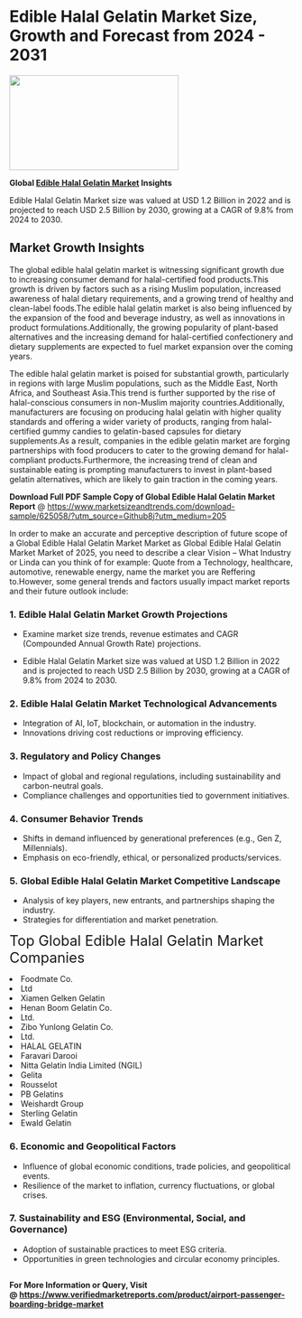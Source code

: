 <H1>Edible Halal Gelatin Market Size, Growth and Forecast from 2024 - 2031</H1><img class="aligncenter size-medium wp-image-584254" src="https://thirdeyenews.in/wp-content/uploads/2024/09/Global-Market-Research-300x168.jpeg" alt="" width="300" height="168" /><p><strong>Global&nbsp;<a href="https://www.marketsizeandtrends.com/download-sample/625058/?utm_source=Github8j?utm_medium=205">Edible Halal Gelatin Market</a> Insights</strong></p><p>Edible Halal Gelatin Market size was valued at USD 1.2 Billion in 2022 and is projected to reach USD 2.5 Billion by 2030, growing at a CAGR of 9.8% from 2024 to 2030.</p><p><h2>Market Growth Insights</h2> <p>The global edible halal gelatin market is witnessing significant growth due to increasing consumer demand for halal-certified food products.This growth is driven by factors such as a rising Muslim population, increased awareness of halal dietary requirements, and a growing trend of healthy and clean-label foods.The edible halal gelatin market is also being influenced by the expansion of the food and beverage industry, as well as innovations in product formulations.Additionally, the growing popularity of plant-based alternatives and the increasing demand for halal-certified confectionery and dietary supplements are expected to fuel market expansion over the coming years.</p> <p>The edible halal gelatin market is poised for substantial growth, particularly in regions with large Muslim populations, such as the Middle East, North Africa, and Southeast Asia.This trend is further supported by the rise of halal-conscious consumers in non-Muslim majority countries.Additionally, manufacturers are focusing on producing halal gelatin with higher quality standards and offering a wider variety of products, ranging from halal-certified gummy candies to gelatin-based capsules for dietary supplements.As a result, companies in the edible gelatin market are forging partnerships with food producers to cater to the growing demand for halal-compliant products.Furthermore, the increasing trend of clean and sustainable eating is prompting manufacturers to invest in plant-based gelatin alternatives, which are likely to gain traction in the coming years.<p><span class=""><strong>Download Full PDF Sample Copy of Global Edible Halal Gelatin Market Report</strong> @ <a href="https://www.marketsizeandtrends.com/download-sample/625058/?utm_source=Github8j?utm_medium=205" target="_blank">https://www.marketsizeandtrends.com/download-sample/625058/?utm_source=Github8j?utm_medium=205</a></span></p><p>In order to make an accurate and perceptive description of future scope of a Global&nbsp;Edible Halal Gelatin Market Market as Global&nbsp;Edible Halal Gelatin Market Market of 2025, you need to describe a clear Vision &ndash; What Industry or Linda can you think of for example: Quote from a Technology, healthcare, automotive, renewable energy, name the market you are Reffering to.However, some general trends and factors usually impact market reports and their future outlook include:</p><h3>1.&nbsp;<strong>Edible Halal Gelatin Market Growth Projections</strong></h3><ul><li>Examine market size trends, revenue estimates and CAGR (Compounded Annual Growth Rate) projections.</li><li><p>Edible Halal Gelatin Market size was valued at USD 1.2 Billion in 2022 and is projected to reach USD 2.5 Billion by 2030, growing at a CAGR of 9.8% from 2024 to 2030.</p></li></ul><h3>2.&nbsp;<strong>Edible Halal Gelatin Market Technological Advancements</strong></h3><ul><li>Integration of AI, IoT, blockchain, or automation in the industry.</li><li>Innovations driving cost reductions or improving efficiency.</li></ul><h3>3.&nbsp;<strong>Regulatory and Policy Changes</strong></h3><ul><li>Impact of global and regional regulations, including sustainability and carbon-neutral goals.</li><li>Compliance challenges and opportunities tied to government initiatives.</li></ul><h3>4.&nbsp;<strong>Consumer Behavior Trends</strong></h3><ul><li>Shifts in demand influenced by generational preferences (e.g., Gen Z, Millennials).</li><li>Emphasis on eco-friendly, ethical, or personalized products/services.</li></ul><h3>5.&nbsp;<strong>Global Edible Halal Gelatin Market Competitive Landscape</strong></h3><ul><li>Analysis of key players, new entrants, and partnerships shaping the industry.</li><li>Strategies for differentiation and market penetration.</li></ul><p data-pm-slice="1 1 []"><span style="color: inherit; font-family: inherit; font-size: 25px;">Top Global Edible Halal Gelatin Market Companies</span></p><div class="" data-test-id=""><p><li>Foodmate Co.</li><li> Ltd</li><li> Xiamen Gelken Gelatin</li><li> Henan Boom Gelatin Co.</li><li> Ltd.</li><li> Zibo Yunlong Gelatin Co.</li><li> Ltd.</li><li> HALAL GELATIN</li><li> Faravari Darooi</li><li> Nitta Gelatin India Limited (NGIL)</li><li> Gelita</li><li> Rousselot</li><li> PB Gelatins</li><li> Weishardt Group</li><li> Sterling Gelatin</li><li> Ewald Gelatin</li></p></div><h3>6.&nbsp;<strong>Economic and Geopolitical Factors</strong></h3><ul><li>Influence of global economic conditions, trade policies, and geopolitical events.</li><li>Resilience of the market to inflation, currency fluctuations, or global crises.</li></ul><h3>7.&nbsp;<strong>Sustainability and ESG (Environmental, Social, and Governance)</strong></h3><ul><li>Adoption of sustainable practices to meet ESG criteria.</li><li>Opportunities in green technologies and circular economy principles.</li></ul><h2><strong style="font-size: 14px;">For More Information or Query, Visit @&nbsp;</strong><a style="background-color: #ffffff; font-size: 14px;" href="https://www.marketsizeandtrends.com/report/edible-halal-gelatin-market/" target="_blank">https://www.verifiedmarketreports.com/product/airport-passenger-boarding-bridge-market</a></h2>